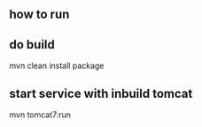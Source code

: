 ## how to run
## do build
mvn clean install package
## start service with inbuild tomcat
mvn tomcat7:run
